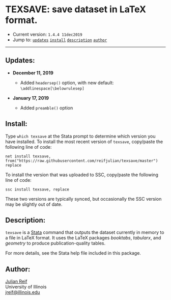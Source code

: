 # TEXSAVE: save dataset in LaTeX format.

- Current version: `1.4.4 11dec2019`
- Jump to: [`updates`](#recent-updates) [`install`](#install) [`description`](#description) [`author`](#author)

-----------

## Updates:

* **December 11, 2019**
  - Added `headersep()` option, with new default: `\addlinespace[\belowrulesep]`

* **January 17, 2019**
  - Added `preamble()` option

## Install:

Type `which texsave` at the Stata prompt to determine which version you have installed. To install the most recent version of `texsave`, copy/paste the following line of code:

```
net install texsave, from("https://raw.githubusercontent.com/reifjulian/texsave/master") replace
```

To install the version that was uploaded to SSC, copy/paste the following line of code:
```
ssc install texsave, replace
```

These two versions are typically synced, but occasionally the SSC version may be slightly out of date.

## Description: 

`texsave` is a [Stata](http://www.stata.com) command that outputs the dataset currently in memory to a file in LaTeX format. It uses the LaTeX packages *booktabs*, *tabularx*, and *geometry* to produce publication-quality tables.

For more details, see the Stata help file included in this package.

## Author:

[Julian Reif](http://www.julianreif.com)
<br>University of Illinois
<br>jreif@illinois.edu
